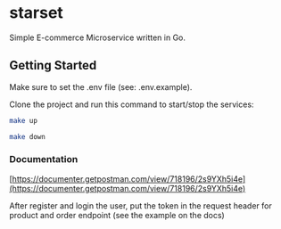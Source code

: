 # starset

Simple E-commerce Microservice written in Go.

## Getting Started

Make sure to set the .env file (see: .env.example).

Clone the project and run this command to start/stop the services:

```bash
make up
```
```bash
make down
```

### Documentation
[https://documenter.getpostman.com/view/718196/2s9YXh5i4e](https://documenter.getpostman.com/view/718196/2s9YXh5i4e)

After register and login the user, put the token in the request header for product and order endpoint (see the example on the docs)
